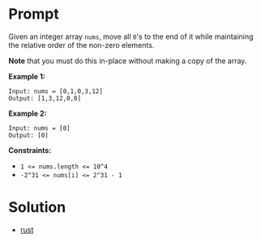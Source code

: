 # Prompt
Given an integer array `nums`, move all `0`'s to the end of it while maintaining the relative order of the non-zero elements.

**Note** that you must do this in-place without making a copy of the array.


**Example 1:**
```
Input: nums = [0,1,0,3,12]
Output: [1,3,12,0,0]
```

**Example 2:**
```
Input: nums = [0]
Output: [0]
```

**Constraints:**
* `1 <= nums.length <= 10^4`
* `-2^31 <= nums[i] <= 2^31 - 1`

# Solution
* [rust](move_zeroes.rs)
